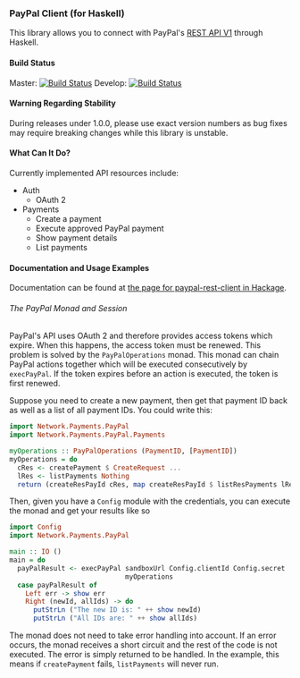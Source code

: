 ### PayPal Client (for Haskell) ###

This library allows you to connect with PayPal's
[REST API V1](https://developer.paypal.com/docs/api/) through Haskell.

#### Build Status
Master: [![Build Status](https://travis-ci.org/meoblast001/paypal-rest-client.svg?branch=master)](https://travis-ci.org/meoblast001/paypal-rest-client)
Develop: [![Build Status](https://travis-ci.org/meoblast001/paypal-rest-client.svg?branch=develop)](https://travis-ci.org/meoblast001/paypal-rest-client)

#### Warning Regarding Stability

During releases under 1.0.0, please use exact version numbers as bug fixes may
require breaking changes while this library is unstable.

#### What Can It Do?

Currently implemented API resources include:

- Auth
  - OAuth 2
- Payments
  - Create a payment
  - Execute approved PayPal payment
  - Show payment details
  - List payments

#### Documentation and Usage Examples

Documentation can be found at
[the page for paypal-rest-client in Hackage](http://hackage.haskell.org/package/paypal-rest-client).

###### The PayPal Monad and Session

PayPal's API uses OAuth 2 and therefore provides access tokens which expire.
When this happens, the access token must be renewed. This problem is solved by
the `PayPalOperations` monad. This monad can chain PayPal actions together which
will be executed consecutively by `execPayPal`. If the token expires before an
action is executed, the token is first renewed.

Suppose you need to create a new payment, then get that payment ID back as well
as a list of all payment IDs. You could write this:

```haskell
import Network.Payments.PayPal
import Network.Payments.PayPal.Payments

myOperations :: PayPalOperations (PaymentID, [PaymentID])
myOperations = do
  cRes <- createPayment $ CreateRequest ...
  lRes <- listPayments Nothing
  return (createResPayId cRes, map createResPayId $ listResPayments lRes)
```

Then, given you have a `Config` module with the credentials, you can execute the
monad and get your results like so

```haskell
import Config
import Network.Payments.PayPal

main :: IO ()
main = do
  payPalResult <- execPayPal sandboxUrl Config.clientId Config.secret
                             myOperations
  case payPalResult of
    Left err -> show err
    Right (newId, allIds) -> do
      putStrLn ("The new ID is: " ++ show newId)
      putStrLn ("All IDs are: " ++ show allIds)
```

The monad does not need to take error handling into account. If an error occurs,
the monad receives a short circuit and the rest of the code is not executed. The
error is simply returned to be handled. In the example, this means if
`createPayment` fails, `listPayments` will never run.
